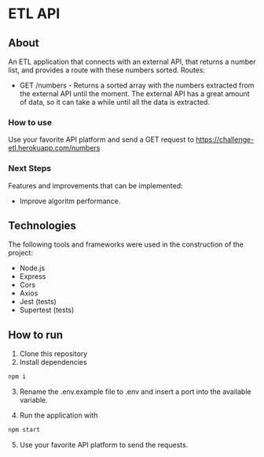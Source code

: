 # ETL API

## About

An ETL application that connects with an external API, that returns a number list, and provides a route with these numbers sorted. Routes:

- GET /numbers - Returns a sorted array with the numbers extracted from the external API until the moment. The external API has a great amount of data, so it can take a while until all the data is extracted.

### How to use

Use your favorite API platform and send a GET request to https://challenge-etl.herokuapp.com/numbers

### Next Steps

Features and improvements that can be implemented:

- Improve algoritm performance.

## Technologies

The following tools and frameworks were used in the construction of the project:

- Node.js
- Express
- Cors
- Axios
- Jest (tests)
- Supertest (tests)

## How to run

1. Clone this repository
2. Install dependencies
```bash
npm i
```
3. Rename the .env.example file to .env and insert a port into the available variable.

4. Run the application with
```bash
npm start
```
5. Use your favorite API platform to send the requests.

